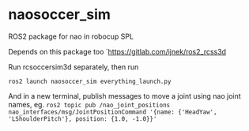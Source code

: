 # naosoccer_sim
ROS2 package for nao in robocup SPL

Depends on this package too
`https://gitlab.com/ijnek/ros2_rcss3d

Run rcsoccersim3d separately, then run

`ros2 launch naosoccer_sim everything_launch.py`

And in a new terminal, publish messages to move a joint using nao joint names, eg.
`ros2 topic pub /nao_joint_positions nao_interfaces/msg/JointPositionCommand '{name: {'HeadYaw', 'LShoulderPitch'}, position: {1.0, -1.0}}'`

